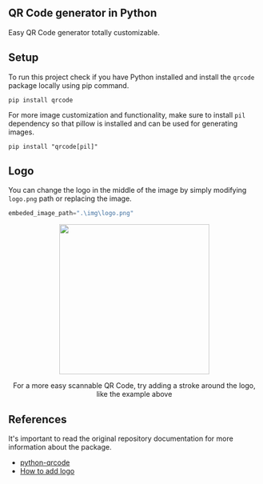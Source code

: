 ## QR Code generator in Python
 
Easy QR Code generator totally customizable.

## Setup
To run this project check if you have Python installed and install the ``qrcode`` package locally using pip command.
```
pip install qrcode
```
For more image customization and functionality, make sure to install ``pil`` dependency so
that pillow is installed and can be used for generating images.
```
pip install "qrcode[pil]"
```
## Logo
You can change the logo in the middle of the image by simply modifying ``logo.png`` path or replacing the image.

```python
embeded_image_path=".\img\logo.png"
```
<p align="center">
<img src=https://github.com/FernaandoJr/python-qrcode-generator/assets/90939363/a5f871d0-a978-407c-9b32-7fb971ca0c61 width=300 height=300>
</p>
<p align="center">For a more easy scannable QR Code, try adding a stroke around the logo, like the example above</p>


## References
It's important to read the original repository documentation for more information about the package.

* [python-qrcode](https://github.com/lincolnloop/python-qrcode)
* [How to add logo](https://medium.com/codestorm/how-to-create-qr-code-using-python-2094dc7e3db6#:~:text=or%20place%20an%20image%20in%20the%20middle%20of%20the%20QR%20Code%20to%20be%20created%2C)
